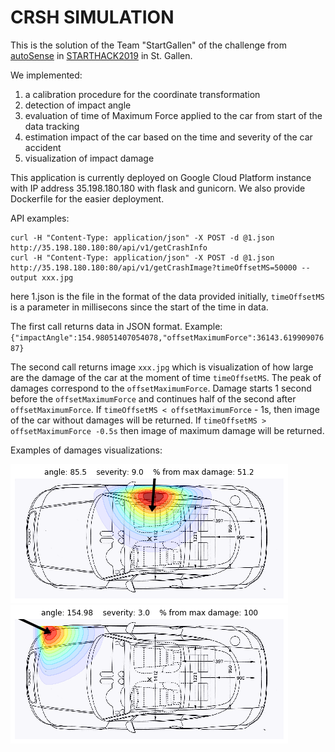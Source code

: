 # CRSH SIMULATION

This is the solution of the Team "StartGallen" of the challenge from
[autoSense](http://autosense.ch) in
[STARTHACK2019](http://starthack.ch) in St. Gallen.

We implemented:
1. a calibration procedure for the coordinate transformation
2. detection of impact angle
3. evaluation of time of Maximum Force applied to the car from start of the data tracking
4. estimation impact of the car based on the time and severity of the car accident
5. visualization of impact damage

This application is currently deployed on Google Cloud Platform
instance with IP address 35.198.180.180 with flask and gunicorn. We
also provide Dockerfile for the easier deployment.

API examples:

    curl -H "Content-Type: application/json" -X POST -d @1.json  http://35.198.180.180:80/api/v1/getCrashInfo
    curl -H "Content-Type: application/json" -X POST -d @1.json  http://35.198.180.180:80/api/v1/getCrashImage?timeOffsetMS=50000 --output xxx.jpg


here 1.json is the file in the format of the data provided initially,
`timeOffsetMS` is a parameter in millisecons since the start of the
time in data.

The first call returns data in JSON format. Example:
`{"impactAngle":154.98051407054078,"offsetMaximumForce":36143.61990907687}`

The second call returns image `xxx.jpg` which is visualization of how
large are the damage of the car at the moment of time
`timeOffsetMS`. The peak of damages correspond to the
`offsetMaximumForce`. Damage starts 1 second before the
`offsetMaximumForce` and continues half of the second after
`offsetMaximumForce`. If `timeOffsetMS < offsetMaximumForce` - 1s,
then image of the car without damages will be returned. If
`timeOffsetMS > offsetMaximumForce -0.5s` then image of maximum damage
will be returned.

Examples of damages visualizations:

![Car number 1](img/image1.png)
![Car number 2](img/image2.png)

